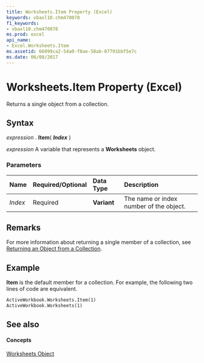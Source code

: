 ```yaml
---
title: Worksheets.Item Property (Excel)
keywords: vbaxl10.chm470078
f1_keywords:
- vbaxl10.chm470078
ms.prod: excel
api_name:
- Excel.Worksheets.Item
ms.assetid: 66099ca2-54a0-f8ae-58ab-07791bbf5e7c
ms.date: 06/08/2017
---
```



# Worksheets.Item Property (Excel)

Returns a single object from a collection.


## Syntax

 _expression_ . **Item**( **_Index_** )

 _expression_ A variable that represents a **Worksheets** object.


### Parameters



|**Name**|**Required/Optional**|**Data Type**|**Description**|
|:-----|:-----|:-----|:-----|
| _Index_|Required| **Variant**|The name or index number of the object.|

## Remarks

For more information about returning a single member of a collection, see [Returning an Object from a Collection](http://msdn.microsoft.com/library/f8a36459-f9dd-9f4c-ef7a-b188173434d5%28Office.15%29.aspx).


## Example

 **Item** is the default member for a collection. For example, the following two lines of code are equivalent.


```vb
ActiveWorkbook.Worksheets.Item(1) 
ActiveWorkbook.Worksheets(1)
```


## See also


#### Concepts


[Worksheets Object](Excel.Worksheets.md)

